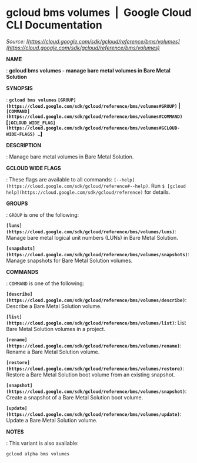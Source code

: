 # gcloud bms volumes  |  Google Cloud CLI Documentation

*Source: [https://cloud.google.com/sdk/gcloud/reference/bms/volumes](https://cloud.google.com/sdk/gcloud/reference/bms/volumes)*

**NAME**

: **gcloud bms volumes - manage bare metal volumes in Bare Metal Solution**

**SYNOPSIS**

: **`gcloud bms volumes` `[GROUP](https://cloud.google.com/sdk/gcloud/reference/bms/volumes#GROUP)` | `[COMMAND](https://cloud.google.com/sdk/gcloud/reference/bms/volumes#COMMAND)` [`[GCLOUD_WIDE_FLAG](https://cloud.google.com/sdk/gcloud/reference/bms/volumes#GCLOUD-WIDE-FLAGS) …`]**

**DESCRIPTION**

: Manage bare metal volumes in Bare Metal Solution.

**GCLOUD WIDE FLAGS**

: These flags are available to all commands: `[--help](https://cloud.google.com/sdk/gcloud/reference#--help)`.
Run `$ [gcloud help](https://cloud.google.com/sdk/gcloud/reference)` for details.

**GROUPS**

: ``GROUP`` is one of the following:

**`[luns](https://cloud.google.com/sdk/gcloud/reference/bms/volumes/luns)`**:
Manage bare metal logical unit numbers (LUNs) in Bare Metal Solution.

**`[snapshots](https://cloud.google.com/sdk/gcloud/reference/bms/volumes/snapshots)`**:
Manage snapshots for Bare Metal Solution volumes.

**COMMANDS**

: ``COMMAND`` is one of the following:

**`[describe](https://cloud.google.com/sdk/gcloud/reference/bms/volumes/describe)`**:
Describe a Bare Metal Solution volume.

**`[list](https://cloud.google.com/sdk/gcloud/reference/bms/volumes/list)`**:
List Bare Metal Solution volumes in a project.

**`[rename](https://cloud.google.com/sdk/gcloud/reference/bms/volumes/rename)`**:
Rename a Bare Metal Solution volume.

**`[restore](https://cloud.google.com/sdk/gcloud/reference/bms/volumes/restore)`**:
Restore a Bare Metal Solution boot volume from an existing snapshot.

**`[snapshot](https://cloud.google.com/sdk/gcloud/reference/bms/volumes/snapshot)`**:
Create a snapshot of a Bare Metal Solution boot volume.

**`[update](https://cloud.google.com/sdk/gcloud/reference/bms/volumes/update)`**:
Update a Bare Metal Solution volume.

**NOTES**

: This variant is also available:

```
gcloud alpha bms volumes
```